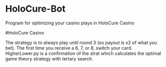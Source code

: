 # HoloCure-Bot
Program for optimizing your casino plays in HoloCure Casino

#HoloCure Casino

The strategy is to always play until round 3 (so payout is x2 of what you bet). The first time you receive a 6, 7, or 8, switch your card. HigherLower.py is a confirmation of the strat which calculates the optimal game theory strategy with tertary search.
